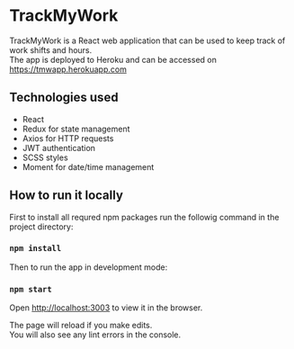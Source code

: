 # TrackMyWork
TrackMyWork is a React web application that can be used to keep track of work shifts and hours. </br>
The app is deployed to Heroku and can be accessed on https://tmwapp.herokuapp.com

## Technologies used

* React
* Redux for state management
* Axios for HTTP requests
* JWT authentication
* SCSS styles
* Moment for date/time management

## How to run it locally

First to install all requred npm packages run the followig command in the project directory:

### `npm install`

Then to run the app in development mode:

### `npm start`

Open [http://localhost:3003](http://localhost:3003) to view it in the browser.

The page will reload if you make edits.<br>
You will also see any lint errors in the console.

